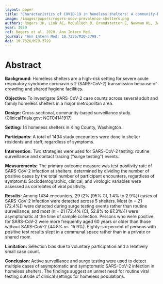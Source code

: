 ```yaml
---
layout: paper
title: "Characteristics of COVID-19 in homeless shelters: A community-based surveillance study"
image: /images/papers/rogers-ncov-prevalence-shelters.png
authors: Rogers JH, Link AC, McCulloch D, Brandstetter E, Newman KL, Jackson ML, Hughes JP, Englund JA, Boeckh M, Sugg N, Ilcisin M, Sibley TR, Fay K, Lee J, Han P, Truong M, Richardson M, Nickerson DA, Starita LM, Bedford T, Chu HY on behalf of Seattle Flu Study Investigators.
year: 2020
ref: Rogers et al. 2020. Ann Intern Med.
journal: "Ann Intern Med: 10.7326/M20-3799."
doi: 10.7326/M20-3799
---
```


# Abstract

**Background:** Homeless shelters are a high-risk setting for severe acute respiratory syndrome coronavirus 2 (SARS-CoV-2) transmission because of crowding and shared hygiene facilities.

**Objective:** To investigate SARS-CoV-2 case counts across several adult and family homeless shelters in a major metropolitan area.

**Design:** Cross-sectional, community-based surveillance study. (ClinicalTrials.gov: NCT04141917)

**Setting:** 14 homeless shelters in King County, Washington.

**Participants:** A total of 1434 study encounters were done in shelter residents and staff, regardless of symptoms.

**Intervention:** Two strategies were used for SARS-CoV-2 testing: routine surveillance and contact tracing (“surge testing”) events.

**Measurements:** The primary outcome measure was test positivity rate of SARS-CoV-2 infection at shelters, determined by dividing the number of positive cases by the total number of participant encounters, regardless of symptoms. Sociodemographic, clinical, and virologic variables were assessed as correlates of viral positivity.

**Results:** Among 1434 encounters, 29 (2% [95% CI, 1.4% to 2.9%]) cases of SARS-CoV-2 infection were detected across 5 shelters. Most (n = 21 [72.4%]) were detected during surge testing events rather than routine surveillance, and most (n = 21 [72.4% {CI, 52.8% to 87.3%}]) were asymptomatic at the time of sample collection. Persons who were positive for SARS-CoV-2 were more frequently aged 60 years or older than those without SARS-CoV-2 (44.8% vs. 15.9%). Eighty-six percent of persons with positive test results slept in a communal space rather than in a private or shared room.

**Limitation:** Selection bias due to voluntary participation and a relatively small case count.

**Conclusion:** Active surveillance and surge testing were used to detect multiple cases of asymptomatic and symptomatic SARS-CoV-2 infection in homeless shelters. The findings suggest an unmet need for routine viral testing outside of clinical settings for homeless populations.
